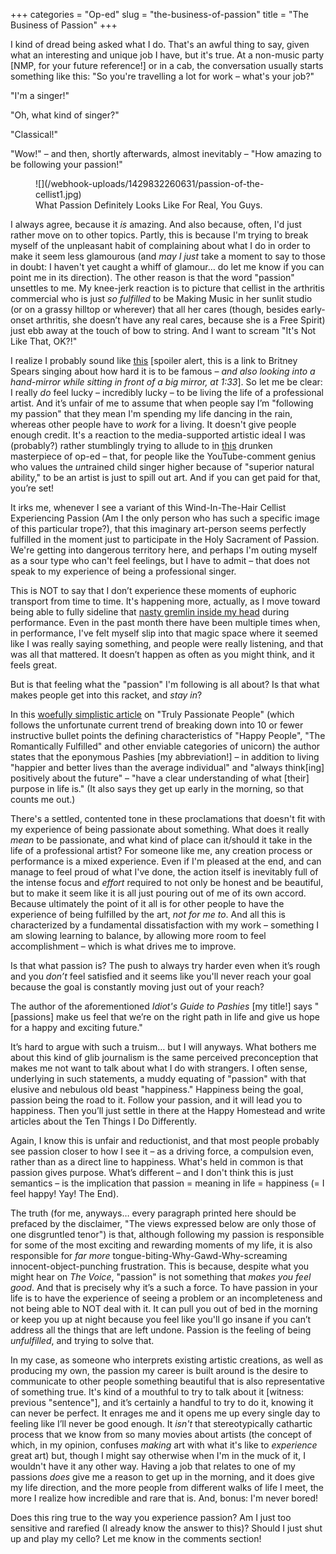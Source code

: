 +++
categories = "Op-ed"
slug = "the-business-of-passion"
title = "The Business of Passion"
+++

I kind of dread being asked what I do. That's an awful thing to say, given what an interesting and unique job I have, but it's true. At a non-music party [NMP, for your future reference!] or in a cab, the conversation usually starts something like this:
"So you're travelling a lot for work – what's your job?"

"I'm a singer!"

"Oh, what kind of singer?"

"Classical!"

"Wow!" – and then, shortly afterwards, almost inevitably – "How amazing to be following your passion!"

<figure data-type="image">
![](/webhook-uploads/1429832260631/passion-of-the-cellist1.jpg)
<figcaption>What Passion Definitely Looks Like For Real, You Guys.</figcaption>
</figure>

I always agree, because it _is_ amazing. And also because, often, I'd just rather move on to other topics. Partly, this is because I'm trying to break myself of the unpleasant habit of complaining about what I do in order to make it seem less glamourous (and _may I just_ take a moment to say to those in doubt: I haven't yet caught a whiff of glamour… do let me know if you can point me in its direction). The other reason is that the word "passion" unsettles to me. My knee-jerk reaction is to picture that cellist in the arthritis commercial who is just _so fulfilled_ to be Making Music in her sunlit studio (or on a grassy hilltop or wherever) that all her cares (though, besides early-onset arthritis, she doesn’t have any real cares, because she is a Free Spirit) just ebb away at the touch of bow to string. And I want to scream "It's Not Like That, OK?!"

I realize I probably sound like [this](https://www.youtube.com/watch?v=4vvBAONkYwI) [spoiler alert, this is a link to Britney Spears singing about how hard it is to be famous – _and also looking into a hand-mirror while sitting in front of a big mirror, at 1:33_]. So let me be clear: I really _do_ feel lucky – incredibly lucky – to be living the life of a professional artist. And it’s unfair of me to assume that when people say I’m "following my passion" that they mean I'm spending my life dancing in the rain, whereas other people have to _work_ for a living. It doesn't give people enough credit. It's a reaction to the media-supported artistic ideal I was (probably?) rather stumblingly trying to allude to in [this](http://schmopera.com/two-tenors-youtube-comments/) drunken masterpiece of op-ed – that, for people like the YouTube-comment genius who values the *un*trained child singer higher because of "superior natural ability," to be an artist is just to spill out art. And if you can get paid for that, you’re set!

It irks me, whenever I see a variant of this Wind-In-The-Hair Cellist Experiencing Passion (Am I the only person who has such a specific image of this particular trope?), that this imaginary art-person seems perfectly fulfilled in the moment just to participate in the Holy Sacrament of Passion. We're getting into dangerous territory here, and perhaps I'm outing myself as a sour type who can't feel feelings, but I have to admit – that does not speak to my experience of being a professional singer.

This is NOT to say that I don’t experience these moments of euphoric transport from time to time. It's happening more, actually, as I move toward being able to fully sideline that [nasty gremlin inside my head](http://schmopera.com/on-the-ego/) during performance. Even in the past month there have been multiple times when, in performance, I've felt myself slip into that magic space where it seemed like I was really saying something, and people were really listening, and that was all that mattered. It doesn’t happen as often as you might think, and it feels great.

But is that feeling what the "passion" I'm following is all about? Is that what makes people get into this racket, and _stay in_?

In this [woefully simplistic article](http://elitedaily.com/money/entrepreneurship/10-things-that-truly-passionate-people-do-differently/?fb_action_ids=10101290683781257) on "Truly Passionate People" (which follows the unfortunate current trend of breaking down into 10 or fewer instructive bullet points the defining characteristics of "Happy People", "The Romantically Fulfilled" and other enviable categories of unicorn) the author states that the eponymous Pashies [my abbreviation!] – in addition to living "happier and better lives than the average individual" and "always think[ing] positively about the future" – "have a clear understanding of what [their] purpose in life is." (It also says they get up early in the morning, so that counts me out.)

There's a settled, contented tone in these proclamations that doesn't fit with my experience of being passionate about something. What does it really _mean_ to be passionate, and what kind of place can it/should it take in the life of a professional artist? For someone like me, any creation process or performance is a mixed experience. Even if I'm pleased at the end, and can manage to feel proud of what I've done, the action itself is inevitably full of the intense focus and _effort_ required to not only be honest and be beautiful, but to make it seem like it is all just pouring out of me of its own accord. Because ultimately the point of it all is for other people to have the experience of being fulfilled by the art, _not for me to_. And all this is characterized by a fundamental dissatisfaction with my work – something I am slowing learning to balance, by allowing more room to feel accomplishment – which is what drives me to improve.

Is that what passion is? The push to always try harder even when it’s rough and you _don’t_ feel satisfied and it seems like you'll never reach your goal because the goal is constantly moving just out of your reach?

The author of the aforementioned _Idiot's Guide to Pashies_ [my title!] says "[passions] make us feel that we’re on the right path in life and give us hope for a happy and exciting future."

It’s hard to argue with such a truism… but I will anyways. What bothers me about this kind of glib journalism is the same perceived preconception that makes me not want to talk about what I do with strangers. I often sense, underlying in such statements, a muddy equating of "passion" with that elusive and nebulous old beast "happiness." Happiness being the goal, passion being the road to it. Follow your passion, and it will lead you to happiness. Then you’ll just settle in there at the Happy Homestead and write articles about the Ten Things I Do Differently.

Again, I know this is unfair and reductionist, and that most people probably see passion closer to how I see it – as a driving force, a compulsion even, rather than as a direct line to happiness. What's held in common is that passion gives purpose. What’s different – and I don't think this is just semantics – is the implication that passion = meaning in life = happiness (= I feel happy! Yay! The End).

The truth (for me, anyways… every paragraph printed here should be prefaced by the disclaimer, "The views expressed below are only those of one disgruntled tenor") is that, although following my passion is responsible for some of the most exciting and rewarding moments of my life, it is also responsible for _far more_ tongue-biting-Why-Gawd-Why-screaming innocent-object-punching frustration. This is because, despite what you might hear on *The Voice*, "passion" is not something that _makes you feel good_. And that is precisely why it’s a such a force. To have passion in your life is to have the experience of seeing a problem or an incompleteness and not being able to NOT deal with it. It can pull you out of bed in the morning or keep you up at night because you feel like you'll go insane if you can’t address all the things that are left undone. Passion is the feeling of being *unfulfilled*, and trying to solve that.

In my case, as someone who interprets existing artistic creations, as well as producing my own, the passion my career is built around is the desire to communicate to other people something beautiful that is also representative of something true. It's kind of a mouthful to try to talk about it [witness: previous "sentence"], and it’s certainly a handful to try to do it, knowing it can never be perfect. It enrages me and it opens me up every single day to feeling like I’ll never be good enough. It _isn't_ that stereotypically cathartic process that we know from so many movies about artists (the concept of which, in my opinion, confuses _making_ art with what it's like to _experience_ great art) but, though I might say otherwise when I'm in the muck of it, I wouldn't have it any other way. Having a job that relates to one of my passions _does_ give me a reason to get up in the morning, and it does give my life direction, and the more people from different walks of life I meet, the more I realize how incredible and rare that is. And, bonus: I'm never bored!

Does this ring true to the way you experience passion? Am I just too sensitive and rarefied (I already know the answer to this)? Should I just shut up and play my cello? Let me know in the comments section!
